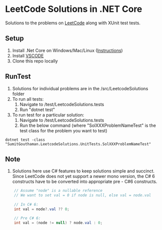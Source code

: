 LeetCode Solutions in .NET Core
===============================

Solutions to the problems on [LeetCode](https://leetcode.com/problemset/algorithms/) 
along with XUnit test tests.

## Setup
1. Install .Net Core on Windows/Mac/Linux ([Instructions](https://www.microsoft.com/net/core))
1. Install [VSCODE](https://code.visualstudio.com/)
1. Clone this repo locally

## RunTest
1. Solutions for individual problems are in the /src/LeetcodeSolutions folder
1. To run all tests:
    1. Navigate to /test/LeetcodeSolutions.tests
    1. Run "dotnet test"
1. To run test for a particular solution:
    1. Navigate to /test/LeetcodeSolutions.tests
    1. Run the below command (where "SolXXXProblemNameTest" is the test
    class for the problem you want to test)  

```
dotnet test -class "SumitGouthaman.LeetcodeSolutions.UnitTests.SolXXXProblemNameTest"
```
## Note
1. Solutions here use C# features to keep solutions simple and succinct.
Since LeetCode does not yet support a newer mono version, the C# 6
constructs have to be converted into appropriate pre - C#6 constructs.
```c#
    // Assume "node" is a nullable reference
    // We want to set val = 0 if node is null, else val = node.val
    
    // In C# 6:
    int val = node?.val ?? 0;

    // Pre C# 6:
    int val = (node != null) ? node.val : 0;
```
